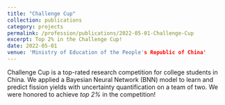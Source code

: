 ```yaml
---
title: "Challenge Cup"
collection: publications
category: projects
permalink: /profession/publications/2022-05-01-Challenge-Cup
excerpt: Top 2% in the Challenge Cup!
date: 2022-05-01
venue: 'Ministry of Education of the People's Republic of China'
---
```


Challenge Cup is a top-rated research competition for college students in China. We applied a Bayesian Neural Network (BNN) model to learn and predict fission yields with uncertainty quantification on a team of two. We were honored to achieve *top 2%* in the competition!
